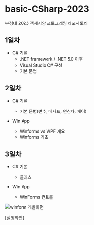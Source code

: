 # basic-CSharp-2023
부경대 2023 객체지향 프로그래밍 리포지토리

## 1일차
- C# 기본
	- .NET framework / .NET 5.0 이후
	- Visual Studio C# 구성
	- 기본 문법
	
## 2일차 
- C# 기본
	- 기본 문법(변수, 메서드, 연산자, 제어)
	
- Win App
	- Winforms vs WPF 개요
	- Winforms 기초
	
## 3일차
- C# 기본
	- 클래스
	
- Win App
	- WinForms 컨트롤
	
![winform 개발화면](https://raw.githubusercontent.com/CodingNewbie0/basic-CSharp-2023/bac62b9f86f156c27f21ee8c51c03ca8c5f21d2f/image/Winform1.png)

[실행화면]
